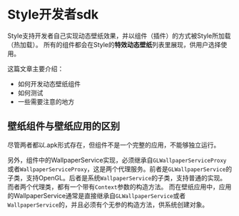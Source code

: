 # Style开发者sdk
Style支持开发者自己实现动态壁纸效果，并以组件（插件）的方式被Style所加载（热加载）。
所有的组件都会在Style的**特效动态壁纸**列表里展现，供用户选择使用。

这篇文章主要介绍：
* 如何开发动态壁纸组件
* 如何测试
* 一些需要注意的地方

## 壁纸组件与壁纸应用的区别
尽管两者都以.apk形式存在，但组件不是一个完整的应用，不能够独立运行。

另外，组件中的WallpaperService实现，必须继承自`GLWallpaperServiceProxy`或者`WallpaperServiceProxy`，这是两个代理服务。前者是`GLWallpaperService`的子类，支持OpenGL。后者是系统`WallpaperService`的子类，支持普通的实现。而者两个代理类，都有一个带有`Context`参数的构造方法。
而在壁纸应用中，应用的WallpaperService通常是直接继承自`GLWallpaperService`或者`WallpaperService`的，并且必须有个无参的构造方法，供系统创建对象。
